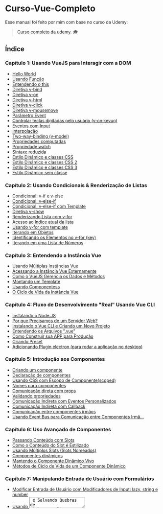# Curso-Vue-Completo
Esse manual foi feito por mim com base no curso da Udemy:
> [Curso completo da udemy](https://www.udemy.com/course/vue-js-completo/). :mortar_board:

## Índice

### Capítulo 1: Usando VueJS para Interagir com a DOM 
* [Hello World](#hello)
* [Usando Função](#funcao)
* [Entendendo o this](#this)
* [Diretiva v-bind](#bind)
* [Diretiva v-on](#on)
* [Diretiva v-html](#html)
* [Diretiva v-click](#click)
* [Diretiva v-mousemove](#mousemove)
* [Parâmetro Event](#event)
* [Controlar teclas digitadas pelo usuário (v-on:keyup)](#teclas)
* [Eventos com Input](#input)
* [Interpolação](#interpolacao)
* [Two-way-binding (v-model)](#model)
* [Propriedades computadas](#computed)
* [Propriedade watch](#watch)
* [Sintaxe reduzida](#reduzida)
* [Estilo Dinâmico e classes CSS](#estilo)
* [Estilo Dinâmico e classes CSS 2](#estilo2)
* [Estilo Dinâmico e classes CSS 3](#estilo3)
* [Estilo Dinâmico sem classe](#semclasse)

<a id="capitulo2"></a>
### Capítulo 2: Usando Condicionais & Renderização de Listas

* [Condicional: v-if e v-else](#vif)
* [Condicional: v-else-if](#velse)
* [Condicional: v-else-if com Template](#template)
* [Diretiva v-show](#vshow)
* [Renderizando Lista com v-for](#vfor)
* [Acesso ao índice atual da lista](#listai)
* [Usando v-for com template](#vfortemplate)
* [Iterando em Objetos](#interandoobjetos)
* [Identificando os Elementos no v-for (key)](#key)
* [ Iterando em uma Lista de Números](#listanumero)

<a id="capitulo3"></a>
### Capítulo 3: Entendendo a Instância Vue
* [Usando Múltiplas Instâncias Vue](#multvue)
* [Acessando a Instância Vue Externamente](#exvue)
* [Como o VueJS Gerencia os Dados e Métodos](#gerencia)
* [Montando um Template](#mount)
* [Usando Componentess](#usandocomponentes)
* [O Ciclo de Vida da Instância Vue](#ciclodevida)


<a id="capitulo4"></a>
### Capítulo 4: Fluxo de Desenvolvimento "Real" Usando Vue CLI
* [Instalando o Node.JS](#node)
* [Por que Precisamos de um Servidor Web?](#servidorNode)
* [Instalando o Vue CLI e Criando um Novo Projeto](#instalandovuecli)
* [Entendendo os Arquivos ".vue"](#entendendoarquivovue)
* [Como Construir sua APP para Produção](#appproducao)
* [Criando Preset](#preset)
* [Adicionando Plugin electron (para rodar a aplicação no desktop)](#adicionandopluginselectron)

<a id="capitulo5"></a>
### Capítulo 5: Introdução aos Componentes
* [Criando um componente](#criandocomponente)
* [Declaração de componentes](#declaracaocomponentes)
* [Usando CSS com Escopo de Componente(scoped)](#scoped)
* [Nomes para componentes](#nomescomponentes)
* [Comunicação direta com props](#props)
* [Validando propriedades](#validandopropriedades)
* [Comunicação Indireta com Eventos Personalizados](#eventospersonalizados)
* [Comunicação Indireta com Callback](#callbacks)
* [Comunicação entre componentes irmãos](#irmaos)
* [Usando Event Bus para Comunicação entre Componentes Irmã…](#barramento)

<a id="capitulo6"></a>
### Capítulo 6: Uso Avançado de Componentes
* [Passando Conteúdo com Slots](#slots)
* [Como o Conteúdo do Slot é Estilizado](#slotestilo)
* [Usando Múltiplos Slots (Slots Nomeados)](#multiplosslots)
* [Componentes dinâmicos](#componentesdinamicos)
* [ Mantendo o Componente Dinâmico Vivo](#keepalive)
* [Métodos de Ciclo de Vida de um Componente Dinâmico](#ciclodevidacomponente)

<a id="capitulo7"></a>
### Capítulo 7: Manipulando Entrada de Usuário com Formulários
* [Modificar Entrada de Usuário com Modificadores de Input: lazy, string e number](#modificadorinput)
* [Usando <textarea> e Salvando Quebras de Linha](#textareamodel)
* [Usando Checkboxes e Salvando os Dados em um Array](#checkboxmodel)
* [Usando radio](#radiomodel)
* [Manipulando Combobox com select e option](#selectmodel)
* [Previnindo comportamento padrão do botão (prevent)](#prevent)

<a id="capitulo8"></a>
### Capítulo 8: Usando e criando diretivas Personalizadas
* [Algumas diretivas](#diretivas)
* [Criando diretiva simples](#diretivasimples)
* [Passando valor para a diretiva personalizada](#diretivavalor)
* [Passando Argumento para diretiva personalizada](#diretivaargumento)
* [Diretivas personalizadas com modificadores](#diretivamodificador)
* [Anotomia de uma diretiva](#diretivaanatomia)
* [Registrar diretivas localmente](#diretivalocal)
* [Usando Múltiplos Modificadores](#variosmodificadores)
* [Passando Valores mais Complexos para as Diretivas](#diretivascomplexo)

<a id="capitulo9"></a>
### Capítulo 9: Melhorando sua App com Filtros e Mixins
* [Criando um filtro local](#filtrolocal)
* [Filtro Global e Como Encadear Múltiplos Filtros](#filtroglobal)
* [Filtro com v-bind](#filtrobind)
* [Usando mixins](#mixins)

<a id="capitulo10"></a>
### Capítulo 10: Adicionando Animações e Transições
* [Bootstrap com Vue](#bootstrapvue)
* [Dist Bootstrap](#distbootstrap)
* [Criando Transição "Fade" com Propriedade CSS transition](#transicaovue)
* [Criando Transição "Slide" com Propriedade CSS animation](#animacao)
* [Misturando as Propriedades transition e animation](#animacaoetransicao)
* [Tempo de animação diferente de tempo de transição](#tempoanimacao)
* [Configurando Animação no Carregamento do Componente](#carregamentopage)
* [Animações com Animate.css](#animatecss)
* [Usando Nomes e Atributos Dinâmicos](#nomesdinamicosatributos)
* [Transicionar entre Múltiplos Elementos](#transicionar)
* [Usando transition-group (Para animar vários elementos)](#transitiongroup)
* [Usando transition-group (Para animar vários elementos)](#transitiongroup)

# Capítulo 1: Usando VueJS para Interagir com a DOM 
<a id="hello"></a>
## Hello World :raised_hand:

> Uma forma de usar o Vue, é copiando a tag script da [documentação](https://vuejs.org/v2/guide/) e colando no seu documento.

> Dentro das tags HTML existe um conteúdo de texto, as chaves duplas **{{ }}** funcionam como interpolação do texto com o atributo do Vue.

> Instanciando uma nova Vue **new Vue()** com o construtor.
 
> O atributo **el** do Vue, representa qual trecho do HTML vou manipular passando o **ID**.

``` html
<script src="https://cdn.jsdelivr.net/npm/vue/dist/vue.js"></script>

<div id="app">
    <p>{{ titulo }}</p>
</div>

<script>
    new Vue({
        el: '#app',
        data: {
            titulo: 'Hello World!'
        }
    })
</script>
```
**[⬆ Voltar para o índice](#índice)**


<a id="funcao"></a>
## Usando Função :wrench:

> Uma propriedade **methods** na instância do Vue serve para adicionar minhas funções (ou métodos), repare que em **data** eu abro um objeto, a mesma coisa em **methods**

```html
<script src="https://cdn.jsdelivr.net/npm/vue/dist/vue.js"></script>

<div id="app">
    <p>{{ titulo }}</p>
    <p>{{ saudacao() }}</p>
</div>

<script>
    new Vue({
        el: '#app',
        data: {
            titulo: 'Usando VueJs!'
        },
        methods: {
            saudacao: function(){
                return 'Boa semana'
            }
        }
    })
</script> 
```
**[⬆ Voltar para o índice](#índice)**


<a id="this"></a>
## Entendendo o this :point_right:

> Repare que não preciso usar **{{ Vue.methods.saudacao }}** e também **{{ Vue.data.titulo }}** , o Vue joga todas as propriedades para a raiz dele, e o **this** referencia o Vue, ou seja, pelo **this** consigo acesso direto as propriedades

```html
<script src="https://cdn.jsdelivr.net/npm/vue/dist/vue.js"></script>

<div id="app">
    <p>{{ titulo }}</p>
    <p>{{ saudacao() }}</p>
</div>

<script>
    new Vue({
        el: '#app',
        data: {
            titulo: 'Usando VueJs!'
        },
        methods: {
            saudacao: function(){
                console.log(this)
                return this.titulo
            }
        }
    })
</script>
```
**[⬆ Voltar para o índice](#índice)**


<a id="bind"></a>
## Diretiva v-bind  :telephone_receiver:

> O HTML permite que eu crie propriedades personalizadas, o Vue usou isso para criar as suas próprias e chamou isso de **diretivas**, ex: **v-bind**, **v-model**, etc.

> Para usar os atributos do Vue nas propriedades, não posso fazer assim `<a v-href="{{link}}">Google</a> `, as chaves só funcionam pois dentro das tags do HTML eu tenho conteúdo de texto e elas fazem então a interpolação, agora para as propriedades, tem que utilizar as **diretivas** do Vue, ex: `<a v-bind:href="link">Google</a>`

> O **v-bind** faz uma ligação do atributo link do Vue para o HTML.

```html
<script src="https://cdn.jsdelivr.net/npm/vue/dist/vue.js"></script>

<div id="app">
    <a v-bind:href="link">Google</a>
</div>

<script>
    new Vue({
        el: '#app',
        data: {
            link: 'http://google.com.br'
        },
    })
</script>
```
**[⬆ Voltar para o índice](#índice)**


<a id="on"></a>
## Diretiva v-on  :on:

> **v-on** esperando um evento acontecer para chamar uma função.

```html
<script src="https://cdn.jsdelivr.net/npm/vue/dist/vue.js"></script>

<div id="app">
    <input v-on:input="saudacao">{{ titulo }}</input>
</div>

<script>
    new Vue({
        el: '#app',
        data: {
            titulo: 'Usando VueJs!',
        },
        methods: {
            saudacao: function(){
                this.titulo = "Mudei o texto"
                return this.titulo
            }
        }
    })
</script>
```
**[⬆ Voltar para o índice](#índice)**


<a id="html"></a>
## Diretiva v-html  :hammer:

> **v-html** Posso passar código HTML através de um atributo no Vue.

```html
<script src="https://cdn.jsdelivr.net/npm/vue/dist/vue.js"></script>

<div id="app">
    <p v-html="linkHtml"></p>
</div>

<script>
    new Vue({
        el: '#app',
        data: {
            linkHtml: '<a href="http://google.com.br">Google</a>'
        }
    })
</script>
```
**[⬆ Voltar para o índice](#índice)**


<a id="click"></a>
## Evento v-on:click  :mouse:

> **v-on:click** Ao ser clicado o elemento dispara uma função.

```html
<script src="https://cdn.jsdelivr.net/npm/vue/dist/vue.js"></script>

<div id="app">
    <p>{{ contador }}</p>
    <button v-on:click="somar">Somar 1</button>
</div>

<script>
    new Vue({
        el: '#app',
        data: {
            contador: 0
        },
        methods: {
            somar(){
                this.contador++
            }
        }
    })
</script>
```
**[⬆ Voltar para o índice](#índice)**


<a id="mousemove"></a>
## Evento v-on:mousemove  :mouse2:

> **v-on:mousemove** Ao passar o mouse em cima da tag `<p>`, é mostrado a posição do mouse.

```html
<script src="https://cdn.jsdelivr.net/npm/vue/dist/vue.js"></script>

<div id="app">
    <p>{{ contador }}</p>
    <button v-on:click="somar">Somar 1</button>
    <p v-on:mousemove="atualizarXY"> Mouse: {{x}} e {{y}}</p>
</div>

<script>
    new Vue({
        el: '#app',
        data: {
            contador: 0,
            x: 0,
            y: 0
        },
        methods: {
            somar(){
                this.contador++
            },

            atualizarXY(event){
                console.log(event)
                this.x = event.clientX
                this.y = event.clientY
            }
        }
    })
</script>
```
**[⬆ Voltar para o índice](#índice)**


<a id="event"></a>
## Parâmetro event  :clock130:

> Por padrão o Vue já reconhece o parâmetro event, posso usar sem passar nada na função `<button v-on:click="somar"` mas se eu passar outro parâmetro para a função e ainda sim quiser usar o evento, eu preciso usar o event assim `$event` com dólar na frente e o nome obrigatoriamente precisa ser **event**.

```html
<script src="https://cdn.jsdelivr.net/npm/vue/dist/vue.js"></script>

<div id="app">
    <p>{{ contador }}</p>
    <button v-on:click="somar(5, $event)">Somar 1</button>
</div>

<script>
    new Vue({
        el: '#app',
        data: {
            contador: 0,
        },
        methods: {
            somar(passo, ev){
                console.log(passo, ev)
                this.contador += passo
            },
        }
    })
</script>
```
**[⬆ Voltar para o índice](#índice)**

<a id="teclas"></a>
## Controlar teclas digitadas pelo usuário (v-on:keyup) :computer:

> Fica muito mais fácil controlar quais teclas o usuário digitou, basta passar o nome da tecla **v-on:keyup.(nome da tecla)**. Para controlar duas teclas pressionadas juntas **v-on:keyp.(nomedatecla).(nomedatecla)**

```html
<script src="https://cdn.jsdelivr.net/npm/vue/dist/vue.js"></script>

<div id="app">
    <div>
        <label>Ativa após qualquer tecla:</label>
        <input type="text" v-on:keyup="solteiTecla">
    </div>

    <div>
        <label>Ativa após o enter:</label>
        <input type="text" v-on:keyup.enter="solteiEnter">
    </div>

    <div>
        <label>Ativa após o enter + alt:</label>
        <input type="text"  v-on:keyup.enter.alt="solteiEnter_Alt">
    </div>
    
</div>

<script>
    new Vue({
        el: '#app',
        methods: {  
            solteiTecla(){
                alert('apertei qualquer tecla')
            },

            solteiEnter(){
                alert('Apertei Enter')
            },

            solteiEnter_Alt(){
                alert('Apertei enter+alt')
            }
        }
    })
</script>
```
**[⬆ Voltar para o índice](#índice)**


<a id="input"></a>
## Eventos com input 
### Utilizando Javascript Puro:

```html
<input type="text" onkeypress="alteraTitulo(event)">
<p id="title">Curso Vue</p>

<script>
    let p = document.querySelector("#title");

    function alteraTitulo(event){
        p.innerText = event.target.value;
    }
</script>
```

### Agora utilizando Vue:

```html
<script src="https://cdn.jsdelivr.net/npm/vue/dist/vue.js"></script>

<div id="app">
    <input type="text" v-on:input="alteraTitulo">
    <p>{{ title }}</p>
</div>

<script>
    new Vue({
        el: "#app",
        data: {
            title: "Curso Vue"
        },

        methods: {
            alteraTitulo(event){
                this.title = event.target.value;
            }
        }
    })
</script> 
```
**[⬆ Voltar para o índice](#índice)**

<a id="interpolacao"></a>
## Interpolação 

> Consigo escrever instruções simples de uma linha dentro das chaves duplas **{{}}**

```html
<script src="https://cdn.jsdelivr.net/npm/vue/dist/vue.js"></script>

<div id="app">
    <p>{{ c }}</p>
    <p>{{ c >= 10 ? "É maior ou igual a 10" : "É menor e diferente de 10"}}</p>
    <p>Dobro do contador: {{ c * 2}}</p>
    <button v-on:click="contador">Aumenta 1</button> 
</div>

<script>
    new Vue({
        el: '#app',
        data: {
            c: 0
        },

        methods: {
            contador(){
                this.c++
            }
        }
    })
</script>
```
**[⬆ Voltar para o índice](#índice)**

<a id="model"></a>
## Two-Way-Binding (v-model) :arrows_clockwise:

> Por enquanto com **v-bind** os dados da minha instância Vue modificam apenas o template.

> Já os eventos ouvem no template e modificam apenas os dados da instância Vue que por sua vez modificam o template.

> Agora o **v-model** vai modificar ao mesmo tempo o template e os dados da minha instância Vue, funcionando como um espelho ou uma via de mão dupla.

```html
<script src="https://cdn.jsdelivr.net/npm/vue/dist/vue.js"></script>

<script src="https://cdn.jsdelivr.net/npm/vue/dist/vue.js"></script>

<div id="app">
   <input type="text" v-model="titulo">
   <p>{{ titulo }}</p>
</div>

<script>
    new Vue({
        el: '#app',
        data: {
            titulo: 'Vue Js'
        }
    })
</script>
```
**[⬆ Voltar para o índice](#índice)**

<a id="computed"></a>
## Propriedades computadas :computer:

> Quando existe alguma alteração na irteface os componentes são rendererizados novamente, então os métodos são invocados mesmo sem ter ligação com as propriedades alteradas. Existe uma propriedade no vue chamada **computed** que o método só vai ser invocado quando a propriedade que tem relação com ele é alterada.

> Propriedades computed são chamadas sem os pareteses **()**

> Repare que sem o **computed**, o método resultado() era chamado quando clicado em aumentar2, mesmo sem aumentar2 ter relação nenhuma com o método resultado, com o **computed** uma propriedade computada será apenas invocada quando uma propriedade que está relacionada a ela é atualizada!

> O computed é usado quando quero juntar dos dados em um só.

```html
<script src="https://cdn.jsdelivr.net/npm/vue/dist/vue.js"></script>

<div id="app">
    <button v-on:click="aumentar">Aumentar</button>
    <button v-on:click="contador2++">Aumentar2</button>
    <button v-on:click="diminuir">Diminuir</button>
    <p>Contador: {{ contador1 }} | {{ contador2 }}</p>
    <p>Resultado: {{ resultado }}</p>
</div>

<script>
    new Vue({
        el: '#app',
        data: {
            contador1: 0,
            contador2: 0
        },

        computed: {
            resultado(){
                console.log("É chamado apenas quando modifico contador1")
                return this.contador1 >= 5 ? 
                       "maior ou igual a 5" : "menor que 5"         
            }
        },

        methods: {
             aumentar(){
                this.contador1++        
            },
             diminuir(){
                this.contador1--           
            },
            /* 
            resultado(){
                console.log(É chamado quando modifico contador 2, mesmo sem ter relação)
                return this.contador >= 5 ? 
                       "maior ou igual a 5" : "menor que 5"         
            } */
        }
    })
</script>
```
**[⬆ Voltar para o índice](#índice)**

<a id="watch"></a>
## Propriedade watch :tv:

> Monitora a mudança da propriedade. 

>Precisa ter o mesmo nome das propriedades dos dados.

```html
<script src="https://cdn.jsdelivr.net/npm/vue/dist/vue.js"></script>

<div id="app">
    <button v-on:click="aumentar">Aumentar</button>
    <p>{{ contador }}</p>
</div>

<script>
    new Vue({
        el: '#app',
        data: {
            contador: 0,
        },

        watch: {
            contador(novo, antigo){
               console.log(novo, antigo)
            }
        },

        methods: {
             aumentar(){
                this.contador++ 
            }   
        }     
    })
</script>
```
**[⬆ Voltar para o índice](#índice)**


<a id="reduzida"></a>
## Sintaxe reduzida 

> eventos **v-on** podem ser substituídos por **@** e o **v-bind** por **:**(dois pontos)

```html
<script src="https://cdn.jsdelivr.net/npm/vue/dist/vue.js"></script>

<div id="app">
    <p>{{ contador }}</p>
    <button @click="somar">Somar 1</button>
    <hr>
    <input type="text" :value="contador">
</div>

<script>
    new Vue({
        el: '#app',
        data: {
            contador: 0
        },
        methods: {
            somar(){
                this.contador++
            }
        }
    })
</script>
```
**[⬆ Voltar para o índice](#índice)**


<a id="estilo"></a>
## Estilo dinâmico e classes CSS :tshirt:

>Consigo Aplicar estilo CSS diretamente no template usando **:class="{ (nome da classe): (valor booleano)}"** ex: **:class="{c1: true}**

```html
<script src="https://cdn.jsdelivr.net/npm/vue/dist/vue.js"></script>

<style>
    #app{
        display: flex;
        justify-content: space-around;
    }

    .demo{
        width: 100px;
        height: 100px;
        background-color: gray;
    }

    .c1 {
        background-color: red;
    }

    .c2 {
        background-color: green;
    }

    .c3 {
        background-color: blue;
    }
</style>

<div id="app">
    <div class="demo" :class="{c1: aplicarC1}"
         @click="aplicarC1 = !aplicarC1"></div>
    <div class="demo"></div>
    <div class="demo"></div>
</div>

<script>
    new Vue({
        el: '#app',
        data: {
            aplicarC1: false
        }
    })
</script>
```
**[⬆ Voltar para o índice](#índice)**

<a id="estilo2"></a>
## Estilo dinâmico e classes CSS 2 :art:

> Uma outra forma de aplicar as classes css é usando a propriedade computed, consigo assim aplicar várias classes de uma forma mais enxuta.

```html
<script src="https://cdn.jsdelivr.net/npm/vue/dist/vue.js"></script>

<style>
    #app{
        display: flex;
        justify-content: space-around;
    }

    .demo{
        width: 100px;
        height: 100px;
        background-color: gray;
    }

    .c1 {
        background-color: red;
    }

    .c2 {
        background-color: green;
    }

    .c3 {
        background-color: blue;
    }
</style>

<div id="app">
    <div class="demo" :class="estilo" @click="aplicarC1 = !aplicarC1"></div>
    <div class="demo"></div>
    <div class="demo"></div>
</div>

<script>
    new Vue({
        el: '#app',
        data: {
            aplicarC1: false
        },

        computed: {
            estilo(){
                return {
                    c1: this.aplicarC1,
                    c2: !this.aplicarC1
                }
            }
        }
    })
</script>
```
**[⬆ Voltar para o índice](#índice)**


<a id="estilo3"></a>
## Estilo dinâmico e classes CSS 3 :eyeglasses:

> Mudar o nome da classe CSS através de propriedades do VUE

```html
<script src="https://cdn.jsdelivr.net/npm/vue/dist/vue.js"></script>

<style>
    .caixas{
        display: flex;
        justify-content: space-around;
    }

    .demo{
        width: 100px;
        height: 100px;
        background-color: gray;
    }

    .c1 {
        background-color: red;
    }

    .c2 {
        background-color: green;
    }

    .c3 {
        background-color: blue;
    }

    .girar {
        transform: rotate(45deg);
    }
</style>

<div id="app">
    <div class="caixas">
        <div class="demo" :class="estilo" @click="aplicarC1 = !aplicarC1"></div>
        <div class="demo"></div>
        <div class="demo" :class="[classeCSS]"></div>
    </div>
    <hr>
    <input type="text" v-model="classeCSS">
</div>

<script>
    new Vue({
        el: '#app',
        data: {
            aplicarC1: false,
            classeCSS: "c1",
            teste: "girar"
        },

        computed: {
            estilo(){
                return {
                    c1: this.aplicarC1,
                    c2: !this.aplicarC1
                }
            }
        }
    })
</script>
```
**[⬆ Voltar para o índice](#índice)**


<a id="semclasse"></a>
## Estilo dinâmico sem classe :tophat:

> Lembrando que para aplicar o nome de uma classe no template que tenha **-** (hífe) preciso usar aspas. ex: 'background-color'


```html
<script src="https://cdn.jsdelivr.net/npm/vue/dist/vue.js"></script>

<style>
    .caixas{
        display: flex;
        justify-content: space-around;
    }

    .demo{
        width: 100px;
        height: 100px;
        background-color: gray;
    }

</style>

<div id="app">
    <div class="caixas">
        <div class="demo" :style="{'background-color' : cor}"></div>
        <div class="demo" :style="[meuEstilo, {height: altura} ]"></div>
        <div class="demo"></div>
    </div>
    <hr>
    <input type="text" v-model="cor">
    <input type="text" v-model="largura">
</div>

<script>
    new Vue({
        el: '#app',
        data: {
           cor: 'red',
           largura : '300',
           altura : 20
        },

        computed: {
            meuEstilo(){
                return{
                    backGroundColor: this.cor,
                    width : this.largura + 'px'
                }
            }  
        }
    })
</script>
```
**[⬆ Voltar para o índice](#índice)**


# Capítulo 2: Usando Condicionais & Renderização de Listas
<a id="vif"></a>
## Condicional v-if e v-else :performing_arts:

> **v-if** se a condição for true aparece o elemento, **se não** (v-else) aparece o outro elemento.

> Veja nos elementos, eles desaparecem na DOM conforme a condição.

```html
<meta charset="UTF-8">
<script src="https://cdn.jsdelivr.net/npm/vue/dist/vue.js"></script>

<div id="app">
    <p v-if="logado">Usuário Logado: {{ nome }}</p>
    <p v-else>Nenhum usuário logado</p>
    <button @click="logado = !logado">{{ logado ? 'Sair' : 'Entrar' }}</button>
</div>

<script>
    new Vue({
        el: '#app',
        data: {
            nome: 'Maria',
            logado: false
        }
    })
</script>
```
**[⬆ Voltar para o índice](#capitulo2)**


<a id="velse"></a>
## Condicional v-else-if :performing_arts:

> Construir vários if aninhados.

```html
<meta charset="UTF-8">
<script src="https://cdn.jsdelivr.net/npm/vue/dist/vue.js"></script>

<div id="app">
    <p v-if="logado">Usuário Logado: {{ nome }}</p>
    <p v-else-if="anonimo">Navegando como anônimo</p>
    <p v-else>Nenhum usuário logado</p>
    <button @click="logado = !logado">{{ logado ? 'Sair' : 'Entrar' }}</button>
    <input type="checkbox" v-model="anonimo">
</div>

<script>
    new Vue({
        el: '#app',
        data: {
            nome: 'Maria',
            logado: false,
            anonimo: false
        }
    })
</script>
```
**[⬆ Voltar para o índice](#capitulo2)**


<a id="template"></a>
## Condicional v-else-if com template

> Com a tag **template** do html 5, conseguimos envolver nossas tags sem o template aparecer na DOM.

```html
<meta charset="UTF-8">
<script src="https://cdn.jsdelivr.net/npm/vue/dist/vue.js"></script>

<div id="app">
    <template v-if="logado">
        <p>Usuário Logado: {{ nome }}</p>
        <p>Perfil: admin</p>
    </template>
   
    <p v-else-if="anonimo">Navegando como anônimo</p>
    <p v-else>Nenhum usuário logado</p>
    <button @click="logado = !logado">{{ logado ? 'Sair' : 'Entrar' }}</button>
    <input type="checkbox" v-model="anonimo">
</div>

<script>
    new Vue({
        el: '#app',
        data: {
            nome: 'Maria',
            logado: false,
            anonimo: false
        }
    })
</script>
```
**[⬆ Voltar para o índice](#capitulo2)**


<a id="vshow"></a>
## Diretiva v-show 

> Com a diretiva **v-show**, o elemento não desaparece da DOM, apenas é usado um estilo para ele ficar display:none.
> **v-show** não tem "else", basta aplicar uma negação a ele.
> Como é aplicado apenas um estilo, o v-show é mais performático do que o v-if, pois o v-if altera a DOM.

```html
<meta charset="UTF-8">
<script src="https://cdn.jsdelivr.net/npm/vue/dist/vue.js"></script>

<div id="app">
    <template v-if="logado">
        <p>Usuário Logado: {{ nome }}</p>
        <p>Perfil: admin</p>
    </template>
   
    <p v-else-if="anonimo">Navegando como anônimo</p>
    <p v-else>Nenhum usuário logado</p>
    <button @click="logado = !logado">{{ logado ? 'Sair' : 'Entrar' }}</button>
    <input type="checkbox" v-model="anonimo">
    <hr>
    <footer v-show="logado">
        Feito para você! {{ nome }}
    </footer>
    <footer v-show="!logado">
        Feito para você desconhecido
    </footer>
</div>

<script>
    new Vue({
        el: '#app',
        data: {
            nome: 'Maria',
            logado: false,
            anonimo: false
        }
    })
</script>
```
**[⬆ Voltar para o índice](#capitulo2)**



<a id="vfor"></a>
## Renderizando Lista com v-for 

> Com **v-for** eu consigo fazer algo semelhante ao **for each**

```html
<meta charset="UTF-8">
<script src="https://cdn.jsdelivr.net/npm/vue/dist/vue.js"></script>

<div id="app">
    <ul>
        <li v-for="cor in cores">{{ cor }}</li>
    </ul>
</div>

<script>
    new Vue({
        el: '#app',
        data: {
            cores: ['azul', 'verde', 'amarelo', 'rosa']
        }
    })
</script>
```
**[⬆ Voltar para o índice](#capitulo2)**


<a id="listai"></a>
## Acesso ao índice atual da lista 

> O segundo parâmetro sempre será o segundo valor mais importante, nesse caso o índice. **v-for="(cor, indice) in cores" **

```html
<meta charset="UTF-8">
<script src="https://cdn.jsdelivr.net/npm/vue/dist/vue.js"></script>

<div id="app">
    <ul>
        <li v-for="(cor, indice) in cores">{{ indice }} - {{ cor }}</li>
    </ul>
</div>

<script>
    new Vue({
        el: '#app',
        data: {
            cores: ['azul', 'verde', 'amarelo', 'rosa']
        }
    })
</script>

<style>
    ul{
        list-style-type: none;
    }
</style>
```
**[⬆ Voltar para o índice](#capitulo2)**


<a id="vfortemplate"></a>
## Usando v-for com template

> tag **template** sempre ficará oculta na DOM.

```html
<meta charset="UTF-8">
<script src="https://cdn.jsdelivr.net/npm/vue/dist/vue.js"></script>

<div id="app">
    <ul>
        <li v-for="(cor, indice) in cores">{{ indice }} - {{ cor }}</li>
    </ul>

    <hr>
    <template v-for="(cor, indice) in cores">
        <h1>{{ cor }}</h1>
        <p>{{ indice }}</p>
    </template>
</div>

<script>
    new Vue({
        el: '#app',
        data: {
            cores: ['azul', 'verde', 'amarelo', 'rosa']
        }
    })
</script>

<style>
    ul{
        list-style-type: none;
    }
</style>
```
**[⬆ Voltar para o índice](#capitulo2)**


<a id="interandoobjetos"></a>
## Interando em objetos

> Nesse caso, o segundo parâmetro de maior importante será a chave, e o terceiro o índice.

```html
<meta charset="UTF-8">
<script src="https://cdn.jsdelivr.net/npm/vue/dist/vue.js"></script>

<div id="app">
    <ul>
        <li v-for="pessoa in pessoas">
            <span v-for="(valor, chave, index) in pessoa">
               {{ chave }} = {{ valor }} ({{index}})
            </span>
        </li>
    </ul>
</div>

<script>
    new Vue({
        el: '#app',
        data: {
            cores: ['azul', 'verde', 'amarelo', 'rosa'],
            pessoas: [
                {nome: 'Ana', idade: 26, peso: 59},
                {nome: 'Guilherme', idade: 22, peso: 89}
            ]
        }
    })
</script>

<style>
    ul{
        list-style-type: none;
    }
</style>
```
**[⬆ Voltar para o índice](#capitulo2)**


<a id="key"></a>
## Identificando os Elementos no v-for (key)

> o atributo key é apenas um atributo que visa auxiliar o Vue no controle de alterações em listas. Para que o que está sendo apresentado na tela, reflita exatamente o que está no array.

```html
<meta charset="UTF-8">
<script src="https://cdn.jsdelivr.net/npm/vue/dist/vue.js"></script>

<div id="app">
    <ul>
        <li v-for="cor in cores" :key="cor">{{ cor }}</li>
    </ul>

    <input type="text" v-model="cor">
    <button @click="cores.push(cor)">Adicionar</button>
    
</div>

<script>
    new Vue({
        el: '#app',
        data: {
           cor: '',
           cores: ['amarelo', 'verde', 'azul', 'roxo', 'vermelho']
        }
    })
</script>

```
**[⬆ Voltar para o índice](#capitulo2)**


<a id="listanumero"></a>
##  Iterando em uma Lista de Números

```html
<meta charset="UTF-8">
<script src="https://cdn.jsdelivr.net/npm/vue/dist/vue.js"></script>

<div id="app">
    <ul>
        <li v-for="numero in 20">{{numero}}</li>
    </ul> 
</div>

<script>
    new Vue({
        el: '#app',
    })
</script>

```
**[⬆ Voltar para o índice](#capitulo2)**



# Capítulo 3: Entendendo a Instância Vue

<a id="multvue"></a>
##  Usando Múltiplas Instâncias Vue

> Não é usual usar múltiplas instâncias vue, mas esse capítulo é para mostrar que isso é possível

```html
<meta charset="UTF-8">
<script src="https://cdn.jsdelivr.net/npm/vue/dist/vue.js"></script>

<div id="app1">
    {{titulo1}}
    <button @click="alterar">Alterar</button>
</div>

<div id="app2">
    {{titulo2}}
    <button @click="alterar">Alterar</button>
</div>

<script>
    new Vue({
        el: '#app1',
        data: {
            titulo1: 'teste1'
        },
        methods: {
            alterar(){
                this.titulo1 += '!!!'
            }
        }
    })

    new Vue({
        el: '#app2',
        data: {
            titulo2: 'teste2'
        },
        methods: {
            alterar(){
                this.titulo2 += '!!!'
            }
        }
    })
</script>

```
**[⬆ Voltar para o índice](#capitulo3)**


<a id="exvue"></a>
##  Acessando a Instância Vue Externamente

> Consigo acessar dados de uma instância Vue dentro de outra e acessar dados da Vue através de javascript puro.

```html
<meta charset="UTF-8">
<script src="https://cdn.jsdelivr.net/npm/vue/dist/vue.js"></script>

<div id="app1">
    {{titulo1}}
    <button @click="alterar">Alterar</button>
</div>

<div id="app2">
    {{titulo2}}
    <button @click="alterar">Alterar</button>
</div>

<script>
    const vm1 = new Vue({
        el: '#app1',
        data: {
            titulo1: 'teste1'
        },
        methods: {
            alterar(){
                vm2.titulo2 += '???'
            }
        }
    })

   const vm2 = new Vue({
        el: '#app2',
        data: {
            titulo2: 'teste2'
        },
        methods: {
            alterar(){
                vm1.titulo1 += '!!!'
            }
        }
    })

    setTimeout(() => {
        vm1.titulo1 = 'Alterado pelo timer'
    }, 2000)
</script>
```
**[⬆ Voltar para o índice](#capitulo3)**


<a id="exvue"></a>
##  Acessando a Instância Vue Externamente

> Consigo acessar dados de uma instância Vue dentro de outra e acessar dados da Vue através de javascript puro.

```html
<meta charset="UTF-8">
<script src="https://cdn.jsdelivr.net/npm/vue/dist/vue.js"></script>

<div id="app1">
    {{titulo1}}
    <button @click="alterar">Alterar</button>
</div>

<div id="app2">
    {{titulo2}}
    <button @click="alterar">Alterar</button>
</div>

<script>
    const vm1 = new Vue({
        el: '#app1',
        data: {
            titulo1: 'teste1'
        },
        methods: {
            alterar(){
                vm2.titulo2 += '???'
            }
        }
    })

   const vm2 = new Vue({
        el: '#app2',
        data: {
            titulo2: 'teste2'
        },
        methods: {
            alterar(){
                vm1.titulo1 += '!!!'
            }
        }
    })

    setTimeout(() => {
        vm1.titulo1 = 'Alterado pelo timer'
    }, 2000)
</script>
```
**[⬆ Voltar para o índice](#capitulo3)**



<a id="gerencia"></a>
##  Como o VueJS Gerencia os Dados e Métodos

> Aqui, estou adicionando uma nova propriedade para minha instância  **vm.novainfo** porém quando vou renderizar na tela, acontece o erro,
esse dado não é reativo, pois não declarei ele dentro da minha instância Vue.

```html
<meta charset="UTF-8">
<script src="https://cdn.jsdelivr.net/npm/vue/dist/vue.js"></script>

<div id="app">
    {{titulo}} {{ novaInfo}}
    <button @click="alterar">Alterar</button>
</div>

<script>
    const vm = new Vue({
        el: '#app',
        data: {
            titulo: 'teste'
        },
        methods: {
            alterar(){
                this.titulo += '???'
            }
        }
    })

    vm.novaInfo = 'Teste'
    console.log(vm.novaInfo)

</script>
```
**[⬆ Voltar para o índice](#capitulo3)**


<a id="mount"></a>
##  Montando um Template

> Template aqui é uma propriedade da instância Vue, uso crases ` ` para conseguir escrever em mais de uma linha. O template pode ser montado
com o método **$mount(#app)** passando o #app ou com javascript puro como mostrando na última linha

```html
<meta charset="UTF-8">
<script src="https://cdn.jsdelivr.net/npm/vue/dist/vue.js"></script>

<div id="app">

</div>

<script>
    const vm = new Vue({
        template: `
            <div>
                <h1>{{ aula }}</h1>
                <h2>{{ modulo }}</h2>
                <button @click="alterarAula">Alterar Aula</button>
                <button @click="alterarModulo">Alterar Módulo</button>
            </div>
        `
        ,
        data:{
            aula: 'Aula: montando instância vue',
            modulo: 'Modulo: Instância Vue'
        },
        methods: {
            alterarAula(){
                this.aula += '#'
            },
            alterarModulo(){
                this.modulo += '#'
            }
        }
    })

    //vm.$mount('#app')
    vm.$mount()
    document.querySelector('#app').appendChild(vm.$el)
</script>
```
**[⬆ Voltar para o índice](#capitulo3)**


<a id="usandocomponentes"></a>
##  Usando componentes

> Essa não é a melhor forma de usar componentes.

> Repare que o **data** é usado como função, para que cada componentes tenha suas próprias propriedades, 
se fosse passado como na instância, todo componentes teriam os mesmo dados alterados. Com a função ele sempre retorna um diferente.

> Componentes são usados como tags HTML.
 
```html
<meta charset="UTF-8">
<script src="https://cdn.jsdelivr.net/npm/vue/dist/vue.js"></script>

<div id="app">
    <comp></comp>
    <comp></comp>
    <comp></comp>
</div>

<script>
    Vue.component('comp', {
        template: `
            <div>
                <h1>{{ aula }}</h1>
                <h2>{{ modulo }}</h2>
                <button @click="alterarAula">Alterar Aula</button>
                <button @click="alterarModulo">Alterar Módulo</button>
            </div>
        `
        ,
        data: function(){
            return{
                aula: 'Aula: montando instância vue',
                modulo: 'Modulo: Instância Vue'
            }
        },
        methods: {
            alterarAula(){
                this.aula += '#'
            },
            alterarModulo(){
                this.modulo += '#'
            }
        }
    })

    const vm = new Vue({
        el: '#app', 
    })

</script>
```
**[⬆ Voltar para o índice](#capitulo3)**


<a id="ciclodevida"></a>
##  Ciclo de vida da instância Vue

> Todo o ciclo de como é feito a instância.
 
```html
<meta charset="UTF-8">
<script src="https://cdn.jsdelivr.net/npm/vue/dist/vue.js"></script>

<div id="app">
    <h1>{{ titulo }}</h1>
    <button @click="titulo += '#'">Alterar Titulo</button>
    <button @click="$destroy()">Destruir</button>
</div>

<script>
    const vm = new Vue({
        el: '#app',
        data: {
            titulo: 'Ciclo de vida'
        },
        beforeCreate() {
            console.log('Antes de criar')
        },
        created(){
            console.log('Criado')
        },
        beforeMount() {
            console.log('Antes de montar! (DOM)')
        },
        mounted() {
            console.log('DOM montada')
        },
        beforeUpdate() {
            console.log('Antes de atualizar')
        },
        update(){
            console.log('Atualizado')
        },
        beforeDestroy() {
            console.log('Antes de destruir')
        },
        destroyed() {
            console.log('Destruido')
        },
    })
</script>
```
**[⬆ Voltar para o índice](#capitulo3)**


# Capítulo 4: Fluxo de Desenvolvimento "Real" Usando Vue CLI

<a id="node"></a>
## Instalando o Node.JS

> Para esse capítulo precisamos usar o node.js.

> Vamos usar também o NPM, que é um gerenciador de pacotes para node.js.

>Instale o plugin **vetur** no vs code.
 

[Download node](https://nodejs.org/en/)

> Baixe a versão LTS do **node**, que é mais estável.

**[⬆ Voltar para o índice](#capitulo4)**


<a id="servidorNode"></a>
##  Por que Precisamos de um Servidor Web?

> Apesar de que o vue.js executa no client (se abrirmos o arquivo, estamos simulando o que o usuário vai ver), esse arquivo foi servido através de um 
protocólo HTTP (servidor).

> O protocólo HTTP não tem as mesmas funcionalidades do que um protocólo do tipo File ( que é quando abrimos o arquivo na nossa máquina).

> Logo, o servidor é importante para testarmos a aplicação em cenários mais realistas ( Requisições Ajax precisam de um servidor).

> O próprio Vue CLI internamente tem um servidor baseado em node, todo configurado, com auto reload e etc.

> Vue CLI te da toda a estrutura do projeto, configurações do projeto, build para desenvolvimento (que inicia um servidor),
build de produção, etc.

**[⬆ Voltar para o índice](#capitulo4)**


<a id="instalandovuecli"></a>
##  Instalando o Vue CLI e Criando um Novo Projeto

> Para instalar o vue CLI na sua máquina usando NPM, use o comando:
```javascript
npm i -g @vue/cli
```

> Agora o comando "vue" está disponível. Para criar um novo projeto, basta usar o comando:
```javascript
vue create (nomeprojeto)
```

> Agora use os comandos indicados para entrar na pasta (cd) e para iniciar um servidor:
```javascript
npm run serve
```

**[⬆ Voltar para o índice](#capitulo4)**


<a id="entendaarquivovue"></a>
##  Entendendo os Arquivos ".vue"

> Repare que o arquivo App.vue tem 3 secções: **template**, **script** e **style**. Faça um teste apagando tudo e escreva "olá mundo" no template,
dentro de uma div. Na parte do script, vamos ter as mesmas propriedades da instância Vue, faça um teste com **data**, mas lembre-se que por ser um
componente, data precisa ser usada como função, para que seus dados não sejam iguais para todos os componentes usados. Adicione um estilo também, pegando pelo id.

```html
<template>
  <div  id="app">
      {{ titulo }}
      <button @click="titulo += '#'">Alterar</button>
  </div>
</template>

<script>
export default {
  data: function(){
    return{
      titulo: "Teste data usando Vue.JS"
    }
  }
}
</script>

<style>
  #app{
    background-color: chocolate;
    color: #ffffff;
  }
</style>
```


**[⬆ Voltar para o índice](#capitulo4)**


<a id="appproducao"></a>
##  Como Construir sua APP para Produção

> Repare que não existe um arquivo app.js, esse arquivo javascript fica em memória. Para gerar esses arquivos e as pastar de produção,
precisamos usar o comando:

```
npm run build
```
> Repare que gerou a pasta **dist**, agora teremos nosso arquivo **html** com uma única linha, para ser o mais pequeno possível, agora sim temos os arquivos js
gerados. Com o comando **npm run build**, tiramos o arquivo js da memória e de fato colocamos no disco.

**[⬆ Voltar para o índice](#capitulo4)**

<a id="preset"></a>
## Criando Preset

> Quando executamos o comando **vue create (nome)** aparece a opção para escolher um preset (que são plugins e configurações já definidos). Escolha
a opção para definir manualmente os plugins, agora com a tecla de espaço, marque algumas opções, por exemplo: PWA, router, Vuex, Css Pre-processors, depois
tecle enter e siga esses passos: 
             2x. 
             De um sim (Y). 
             Sass/SCSS (with node-sass). P
             Primeira opção 
             Primeira novamente. 
             Package.json
             Salvar. 
             Por fim escolha o nome do preset. Pronto, está criando um preset.

> Agora, quando começar um novo projeto, irá aparecer o seu preset como opção, ele terá tudo configurado como foi feito. O seu projeto terá mais coisas
dentro dele.

**[⬆ Voltar para o índice](#capitulo4)**

<a id="adicionandopluginselectron"></a>
## Adicionando Plugin electron (para rodar a aplicação no desktop)

> Entre em package.json, e veja nas devDependencies, alguns plugins oficiais, sabemos disso pois começa com @vue/cli-plugin-babel, agora
plugins criados por terceiros usam o prefixo vue-cli-plugin. Na nossa aplicação vamos usar o plugin electron-builder, como o prefixo é padrão, 
para adicionar ao projeto basta usar o nome do plugin sem o prefixo, use o comando:
```javascript
vue add electron-builder
```
> Esse plugin é vai construir sua aplicação para desktop. Use o comando criado dentro do package.json, que é:

```javascript
npm run electron:serve
```

> Ele abrirá sua aplicação no desktop.

> Para mais opções adicione também o plugin:

```javascript
vue add vuetify
```

**[⬆ Voltar para o índice](#capitulo4)**


### Capítulo 5: Introdução aos Componentes


<a id="criandocomponente"></a>
##  Criando um componente

> Depois de criado a aplicação com **vue create**, vamos criar um componente **Contador.vue** dentro da pasta src.
 
```html
<template>
    <div class="contador">
        <span>{{ contador }}</span>
        <button @click="adicionar">+</button>
        <button @click="subtrair">-</button>
    </div>
</template>

<script>
export default {
    data(){
        return{
            contador: 0
        }
    },

    methods: {
        adicionar(){
            this.contador++
        },

        subtrair(){
            this.contador--
        }
    }
}
</script>

<style>
    .contador span{
        border-bottom: 1px solid #CCC;
        height: 30px;
        padding: 5px 25px;
    }

    .contador button{
        height: 30px;
        width: 30px;
        border-radius: 15px;
        background-color: coral;
        color: #fff;
        margin-left: 10px;
        outline: none;
    }
</style>
```

> Dentro do arquivo **main.js** vamos importar esse componente:

```javascript
 import Contador from './Contador.vue'
```

> Depois declarar esse componente como global ( global: pode ser usado em qualquer template), passando o nome que será usado:
```javascript
 Vue.component('app-contador', Contador)
```

> O arquivo main.js completo ficará assim:
```javascript
import Vue from 'vue'
import App from './App.vue'
import Contador from './Contador.vue'

Vue.config.productionTip = false

Vue.component('app-contador', Contador)

new Vue({
  render: h => h(App),
}).$mount('#app')
```

> Como o arquivo App.vue sempre começará a aplicação, podemos colocar o componente nele como se fosse um elemento <app-contador /> :

```html
<template>
<div id="app">
   <h1>Contadores</h1> 
   <app-contador />
   <app-contador />
   <app-contador />
</div>
</template>

<script>
export default {
}
</script>
```

**[⬆ Voltar para o índice](#capitulo5)**


<a id="declaracaocomponentes"></a>
## Declaração de componentes

> Declaração global, qualquer template tem acesso:

```javascript
 Vue.component('app-contadores', Contadores)
```

> Declaração local, apenas o componente que ele foi declarado tem acesso:

```javascript
 import Contador from './Contador.vue'

 export default {
    components: { 'app-contador' : Contador }    
 }
```

**[⬆ Voltar para o índice](#capitulo5)**



<a id="scoped"></a>
## Usando CSS com Escopo de Componente (scoped)

> Quando definimos um estilo para o nosso componente, esse estilo vai valer para todos os elementos, exemplo:

```html
<style>
    div {
        border: 1px solid red;
    }
</style>
```
> Esse estilo da div vai valer para todas os componentes do meu projeto. Para que o estilo fique somente para o componente específico, é
preciso escrever **scoped** no style.

```html
<style scoped>
    div {
        border: 1px solid red;
    }
</style>
```

> O estilo é transmitido para o filho direto do componente, mas não para o filho do filho, ou seja, ele não vai se propagar indefinidamente!
> Veja em inspecionar elemento, que é gerado uma propriedade no elemento, com um hash para identificar cada um deles, exemplo de como vai
aparecer : **data-v-6cbbf471** , isso é o vue aplicando o estilo nos elementos. Para procurar os que são afetados pelo estilo, basta escrever
isso no console, por exemplo: **document.querySelectorAll('div[data-v-6cbbf471]')**

**[⬆ Voltar para o índice](#capitulo5)**


<a id="nomescomponentes"></a>
## Nomes para componentes

> Lembrando que se for definr um nome com hífen, é preciso usar aspas em volta, mas se exportar o componente usando camel case ou pascal case,
posso simplesmente usar o hífen aonde a letra fica maíscula. Ex: 

```javascript
<app-usuario-info />


import AppUsuarioInfo from './UsuarioInfo'

export default {
    components: { AppUsuarioInfo }
}
```

> Usando aspas em volta ficaria assim:
```html
<app-usuario-info />


import AppUsuarioInfo from './UsuarioInfo'

export default {
    components: { 'app-usuario-info' : AppUsuarioInfo }
}
```


**[⬆ Voltar para o índice](#capitulo5)**

<a id="props"></a>
## Comunicação direta com props

> Propriedades nas tags são aceitas pelo HTML, por exemplo <div class=""teste> Olá mundo </div>, class é uma propriedade, assim como
id, charset, entre outras. Agora para passar uma propriedade de um componente para outro, posso criar propriedades personalizadas.

> No componente pai, eu tenho dados como "nome" :

```html
<template>
   <div id="pai">
       <h1>Eu sou o componente pai!</h1>
       <app-filho />
   </div>
</template>

<script>
import Filho from './Filho.vue'

export default {
    components: { 'app-filho' : Filho},
    data() {
        return {
            nome: "Joao"
        }
    }
}
</script>
```

> Agora eu quero passar esse "nome" para o componente filho, uma forma de fazer isso, é definindo no componente filho,
a propriedade "props", que vai aceitar propriedades passadas pelo componente pai.

```html
<template>
   <div class="filho">
       <h2>Eu sou o componente Filho!</h2>
       <p>{{ nome }}</p>
   </div>
   
</template>

<script>

export default {
    props: ['nome']
}
</script>

<style scoped>
 
</style>
```

> Agora, basta passar a propriedade na tag **app-filho**:

```html
<template>
   <div id="pai">
       <h1>Eu sou o componente pai!</h1>
       <app-filho :nome="nome"/>
   </div>
</template>

<script>
import Filho from './Filho.vue'

export default {
    components: { 'app-filho' : Filho},
    data() {
        return {
            nome: "Maria"
        }
    }
}
</script>

<style>
   #pai {
       color: rgb(60, 60, 170)
   }
</style>
```

**[⬆ Voltar para o índice](#capitulo5)**

<a id="validandopropriedades"></a>
## Validando propriedades

> Vamos supor que você tenha uma propriedade **nome** que será passada do componente pai para o filho, e no componente filho ela execute esse método:

```javascript
  this.nome.split('').reverse().join('')
```
> Esse método vai inverter a ordem de nome. Agora imagine que em nome você passe um número, bolean, ou qualquer tipo que não seja string, isso vai gerar um erro,
uma forma de tratar esse erro é especificar o tipo da propriedade a ser recebida:

```javascript
  props: {
        nome: String
    }
```

> Dessa forma é mais fácil encontrar o erro no console, eu especifico o tipo esperado, repare que o tipo tem letra maiúscula.
> Posso também esperar mais de um tipo, dessa forma:

```javascript
  props: {
        nome: [String, Array]
    }
```

> Também posso abrir minha propriedade nome como se fosse um objeto, dessa forma:

```javascript
  props: {
        nome: {
            type: String,
            require: true
        }
    }
```

> To dizendo que o tipo é String, é obrigatório que se passe a propriedade, usando o **require: true**
> Também posso passar a propriedade default, quando nada for passado ele usará o que estiver em default:

```javascript
  props: {
        nome: {
            type: String,
            default: 'joão'
        }
    }
```

**[⬆ Voltar para o índice](#capitulo5)**


<a id="eventospersonalizados"></a>
## Comunicação Indireta com Eventos Personalizados

> Existe uma forma de passar o evento do componente filho para o componente pai, passando dentro da função: 

```javascript
     reiniciarNome(){
            this.nome = "Pedro",
            this.$emit('nomeMudou', this.nome)
        }
```
> Estou criando um evento chamado "nomeMudou", que está associado com a propriedade "nome".
> Agora é só "ouvir" esse evento, como se fosse um evento normal (@click ou qualquer outro).

```javascript
    <app-usuario-info :nome="nome" @nomeMudou="nome = $event"/>
```

> Dentro do componente pai eu estou passando o evento. o $event, vai ter o valor do "this.nome". No caso estou alterando o valor da variável nome,
com o $event.

> Posso também, passar um objeto no **this.$emit** : 
```javascript
     reiniciarNome(){
            const antigo = this.nome
            this.nome = "Pedro",
            this.$emit('nomeMudou', {
              novo: this.nome,
              antigo
            })
        }
```
> Agora consigo acessar essas propriedades usando **$event.novo** ou **$event.antigo**
```javascript
     <div class="componentes">
            <app-usuario-info 
                :nome="nome" 
                @nomeMudou="nome = $event.antigo + $event.novo "/>
            <app-usuario-editar />
        </div>
```

<a id="callbacks"></a>
## Comunicação Indireta com Callback

> Outra forma de comunicação entre filho e pai, é ultilizar callbacks 

```javascript
     <div class="componentes">
            <app-usuario-info 
                :nome="nome" 
                :reiniciarFn="reiniciarNome"/>
            <app-usuario-editar />
        </div>
```
> No componente pai, estou passando uma função **reiniciarNome** pela propriedade **ReiniciarFn**

```javascript
      props: {
        nome: {
            type: String,
            require: true
        },

        reiniciarFn: Function
    },
```

> Agora declaro a função nas propriedades do componente filho, do tipo **Function**.

> E posso chamar essa propriedade disparando um evento como o click:
```javascript
   <button @click="reiniciarFn">Reiniciar Nome (call back)</button>
```

**[⬆ Voltar para o índice](#capitulo5)**

<a id="irmaos"></a>
## Comunicação entre componentes irmãos

> Não existe comunicação direta entre irmãos. Uma forma de fazer, seria:
o filho gera um evento para o pai, e o pai altera não só o filho que gerou o evento, mas também os outros filhos, se o pai tiver propriedades
associadas aos filhos.
 
Então: Filho1 altera o pai, e depois o pai altera o valor do filho1 e do filho2.            


**[⬆ Voltar para o índice](#capitulo5)**


<a id="barramento"></a>
## Usando Event Bus para Comunicação entre Componentes Irmãos

> Posso criar dentro da pasta **src** um barramento.js, que irá instanciar uma vue.

**barramento.js**
```javascript
   import Vue from 'vue'
   export default new Vue()
```

> No componente filho posso imitir alguma evento que causou alguma alteração, usando o barramento:

```javascript
import barramento from '@/barramento'

export default {
    props: {
        idade: Number
    },
    methods: {
        alterarIdade(){
            this.idade = 33
            barramento.$emit('idadeMudou', this.idade)
        }
    }
}
```

> Agora no componente irmão, eu posso ficar ouvindo se esse evento será disparada, e então passar uma callbak pra ele executar:


```javascript
  import barramento from '@/barramento'
    created(){
        barramento.$on('idadeMudou', idade => {
            this.idade = idade
        })
    }
```
> Repare que estou usando a função **created()** do vue, ela está fora da propriedade methods do componente filho.
> Pronto, agora os valores serão alterados apenas nos irmãos.

**[⬆ Voltar para o índice](#capitulo5)**


# Capítulo 6:Uso Avançado de Componentes

<a id="slots"></a>
## Passando Conteúdo com Slots

> É possível passar conteúdo pelo componente, dentro da tag filho.
> No componente pai (citacoes), passamos o conteúdo assim dentro do componente filho(citacao):
```javascript
  <template>
    <div class="citacoes">
        <Citacao>
            <h1>{{citacoes[indice].autor}}</h1>
            <p>{{ citacoes[indice].texto }}</p>
            <h6>{{ citacoes[indice].fonte }}</h6>
        </Citacao>
    </div>
</template>
```

> Agora no componente citacao passamos apenas a tag **slot**
```javascript
 <template>
    <div class="citacao">
       <slot></slot>
    </div>
  </template>
```

<a id="slots"></a>
## Como o Conteúdo do Slot é Estilizado

> O estilo é passado tanto no componente que tem a tag slot, quanto no componente que passa o contéudo, sendo que esse
o que tem preferência.

> Posso também definir o estilo que quero usando **!important**

```javascript
   h1 {
        color: red!important;
    }
```

**[⬆ Voltar para o índice](#capitulo6)**


<a id="multiplosslots"></a>
## Usando Múltiplos Slots (Slots Nomeados)

> Consigo passar vários slots, basta colocar a propriedade slot na tag que quero passar no componente pai (citacoes):
```javascript
     <Citacao>
            <p slot="teste">Olá eu estou aqui</p>
       </Citacao>
```

> Agora no componente filho, eu passo na tag slot, a propriedade name:
```javascript
   <template>
    <div class="citacao">
       <slot></slot>
       <slot name="teste"></slot>
    </div>
   </template>
```


**[⬆ Voltar para o índice](#capitulo6)**

<a id="componentesdinamicos"></a>
## Componentes Dinâmicos

> Existe um elemento personalizado do vue.js chamado **component**, que possuí a propriedade **:is**, aonde eu posso passar
alguma propriedade (que corresponde a algum componente com aspas simples) e então o vue irá resolver para mim:
```javascript
    <component :is="componente"/>
```
> E dai posso fazer o que eu quiser com a propriedade passada **componente**, nesse caso estou passando 'Citacoes':

```javascript
 export default {
	components: { Citacoes, Sobre },
	data(){
		return {
			componente: 'Citacoes'
		}
	}
}
```

> Posso por exemplo criar dois botões, aonde o valor de componente será alterado:

```javascript
<template>
	<div id="app">
		<span>
			<button @click="componente = 'Citacoes'">Citações</button>
			<button @click="componente = 'Sobre'">Sobre</button>
		</span>
		<component :is="component"/>
	</div>
</template>
```

**[⬆ Voltar para o índice](#capitulo6)**


<a id="keepalive"></a>
##  Mantendo o Componente Dinâmico Vivo

> Toda vez que eu troco de um componente para outro, o componente trocado é destruído, posso observar isso usando os métodos
de ciclo vida: created e destroyed, passando um console.log() para observar quando um ou outro é ativado.

> Mas sempre um componente é destruído, se eu quero mante-lo vivo, para que na volta ele mostre o mesmo resultado de antes,
possa usar um elemento personalidado do vue, chamado **keep-alive** e envolver o meu componente:

```javascript
 <keep-alive>
  <component :is="component"/>
</keep-alive>
```

> Pronto, agora ele não será mais destruído.

**[⬆ Voltar para o índice](#capitulo6)**

<a id="ciclodevidacomponente"></a>
##  Métodos de Ciclo de Vida de um Componente Dinâmico

> Consigo observar quando um componente é criado, destruído, ativado ou desativo com esses métodos:
```javascript
    created(){
        console.log('created')
    },
    destroyed(){
        console.log('destroyed')
    },
    activated(){
        console.log('ativo')
    },
    deactivated(){
        console.log('desativado')
    }
```
> Lembrando que os métodos de ativar ou desativar, só seram chamados se o elemento **keep-alive** estiver definido.
**[⬆ Voltar para o índice](#capitulo6)**


# Capítulo 7: Manipulando Entrada de Usuário com Formulários

<a id="modificadorinput"></a>
##  Modificar Entrada de Usuário com Modificadores de Input: lazy, trim e number

> Com a diretiva v-model, cada tecla será refletida no dado, agora se você quiser que seja modificado apenas quando tirar o foco do campo, por exemplo clicar fora
do campo "e-mail" é só usar **v-model.lazy**, ou seja, o v-model vai ficar com "preguiça" e só modificar depois:

```javascript
<label nome="E-mail">
    <input type="text" v-model.lazy="usuario.email">
</label>
```

> Temos também o **trim** que tira os espaços em branco no começo e no fim do input

**v-model.trim posso usar também como v.model.lazy.trim**

> O v-model.number transforma o valor de string para number, isso é útil pois sempre no input, o valor retornado é uma string.

**o v-model.number vai forçar o valor do campo a ser número**

**[⬆ Voltar para o índice](#capitulo7)**


<a id="textareamodel"></a>
##  Usando <textarea> e Salvando Quebras de Linha

> Podemos usar o textarea com o v-model, o ruim é que quando pulamos a linha, ou deixamos um espaço em branco, isso não é refletido.
> Para que os espaços em branco sejam preservados precismos usar o style: white-space: pre; -> "Espaços em branco **pre**servados

```javascript
<span>Mensagem com múltiplas linhas:</span>
<p style="white-space: pre;">{{ message }}</p>
<br>
<textarea v-model="message" placeholder="Escreva bastante"></textarea>
```

**[⬆ Voltar para o índice](#capitulo7)**


<a id="checkboxmodel"></a>
##  Usando Checkboxes e Salvando os Dados em um Array

> Com o checkbox armazenamos os dados selecionados dentro um array.
> O v-model vai pegar o que está em value.

```html
<script src="https://cdn.jsdelivr.net/npm/vue/dist/vue.js"></script>

<div id="app">
   <input type="checkbox" value="ativado" v-model="selecionados"> <label for="">ativado</label>
   <input type="checkbox" value="desativado" v-model="selecionados"> <label for="">desativado</label>
   <p>{{selecionados}}</p>
</div>

<script>
    new Vue({
        el: "#app",
        data: {
            selecionados: []
        }

    })
</script>
```

**[⬆ Voltar para o índice](#capitulo7)**


<a id="radiomodel"></a>
##  Usando radio

> Com o v-model o radio vai selecionar apenas uma opção, basta colocar o v-model nos dois input radio.
> O valor do v-model é pego pelo value também.

```html
<script src="https://cdn.jsdelivr.net/npm/vue/dist/vue.js"></script>

<div id="app">
   <input type="radio" value="one" v-model="picked"> <label for="">One</label>
   <input type="radio" value="Two" v-model="picked"> <label for="">Two</label>

   <p>Picked: {{picked}}</p>
</div>

<script>
    new Vue({
        el: "#app",
        data: {
            picked: ''
        }

    })
</script>
```

**[⬆ Voltar para o índice](#capitulo7)**


<a id="selectmodel"></a>
##  Manipulando Combobox com select e option

```html
<script src="https://cdn.jsdelivr.net/npm/vue/dist/vue.js"></script>

<div id="app">
    <p>Personagem: </p>
    <select v-model="selecionado">
        <option v-for="personagem in personagens" :value="personagem.codigo"
        >
            {{personagem.nome}}
        </option>
    </select>

    <p>Escolhido: {{selecionado}} </p>
</div>

<script>
    new Vue({
        el: "#app",
        data: {
           personagens: [
               {codigo: 1, nome: "Home Lander"},
               {codigo: 2, nome: "Trem Bala"},
               {codigo: 3, nome: "Tempestade"}
           ],
           selecionado: 3
        }
    })
</script>
```

**[⬆ Voltar para o índice](#capitulo7)**

<a id="prevent"></a>
## Previnindo comportamento padrão do botão (prevent)

> Para que o botão não faça o comportamento padrão de submit, é preciso usar **@click.prevent**, assim ele vai se "prevenir" do comportamento padrão.

**[⬆ Voltar para o índice](#capitulo7)**


# Capítulo 8: Usando e criando diretivas

<a id="diretivas"></a>
## Algumas diretivas
	
```html
	<p v-text="'Usando diretiva v-text'"></p>
	<p v-html="'Usando diretiva <strong>v-html</strong>'"></p>
```

**[⬆ Voltar para o índice](#capitulo8)**

<a id="diretivasimples"></a>
## Criando diretiva simples

> o método bind é um método hook, chamado apenas uma vez quando a diretiva é interligada com o elemento. "el" é o elemento que a diretiva está vinculada,
é usado para manipular a DOM diretamente
```javascript
	Vue.directive('destaque', {
	bind(el){
		el.style.backgroundColor = 'lightgreen';
	}
})
```

> Para usar a diretiva criada:

```html
   <p v-destaque>Usando minha diretiva</p>
```
**[⬆ Voltar para o índice](#capitulo8)**

<a id="diretivavalor"></a>
## Passando valor para a diretiva personalizada

> Com o parâmetro **binding** consigo passar valores para a minha diretiva, nesse caso, por ser uma cor, o valor precisa estar entre aspas simples dentro das aspas duplas
e é preciso atualizar a página também, o auto reload não funciona muito bem aqui.

```javascript
	Vue.directive('destaque', {
	bind(el, binding){
		el.style.backgroundColor = binding.value;
	}
})
```
Para usar a diretiva
```html
   <p v-destaque="'blue'">Usando minha diretiva</p>
```

**Outro exemplo**
```javascript
<p v-destaque="1 + 1">Usando minha diretiva</p>
---------------------------------------------
Vue.directive('destaque', {
	bind(el, binding){
		el.innerText = binding.value;
	}
})
```
**Outro exemplo: Posso passar como dado normal**
```javascript
<p v-destaque="cor">Usando minha diretiva</p></div>

export default {
    data(){
	return {
	   cor: 'red'
	}
   }
}
```
**[⬆ Voltar para o índice](#capitulo8)**

<a id="diretivaargumento"></a>
## Passando Argumento para diretiva personalizada

> O argumento da diretiva vem nos dois pontos :, igual quando temos v-bind:value, o argumento é value, ou v-on:click, o argumento é o click. Então podemos
pegar o argumento com binding.arg ( no singular, podemos ter apenas um único argumento) e verificar se ele existe ou não: 

```javascript
	Vue.directive('destaque', {
	bind(el, binding){
		if(binding.arg === 'fundo'){
			el.style.backgroundColor = binding.value;
		} else {
			el.style.color = binding.value;
		}
	}
})
```
> Se o argumento existir, ele vai aplicar o fundo, se não vai aplicar apenas a cor.
> Para usar a diretiva criada com argumento:

```html
  <p v-destaque="'lightblue'">Usando minha diretiva</p>
```
**[⬆ Voltar para o índice](#capitulo8)**

<a id="diretivamodificador"></a>
## Diretivas personalizadas com modificadores

> Posso ter vários modificadores, eu vejo se eles estão sendo passados com **binding.modifiers['']**
```javascript
Vue.directive('destaque', {
	bind(el, binding){
		let atraso = 0;

		if(binding.modifiers['atrasar']) atraso = 2000;

		setTimeout(() => {
			if(binding.arg === 'fundo'){
				el.style.backgroundColor = binding.value;
			} else {
				el.style.color = binding.value;
			}
		}, atraso);
		
	}
})
```

> Para usar a diretiva criada com modificador:

```html
  <p v-destaque:fundo.atrasar="'lightblue'">Usando minha diretiva</p>
```
**[⬆ Voltar para o índice](#capitulo8)**


<a id="diretivaanatomia"></a>
## Anotomia de uma diretiva

> nome da diretiva:argumento.modificadores

> v-diretiva:argumento.mod1.mod2.mod3....

**[⬆ Voltar para o índice](#capitulo8)**

<a id="diretivalocal"></a>
## Registrar diretivas localmente


```javascript
	export default {
	directives:{
		'destaque-local':{
			bind(el, binding){
				let atraso = 0;
				if(binding.modifiers['atrasar']) atraso = 2000

				setTimeout(() =>{
					if(binding.arg === 'fundo'){
						el.style.backgroundColor = binding.value;
					} else {
						el.style.color = binding.value;
					}
				}, atraso)
			}
		}
	}
```

**[⬆ Voltar para o índice](#capitulo8)**


<a id="variosmodificadores"></a>
## Usando Múltiplos Modificadores


```javascript
	export default {
	directives:{
	   'destaque-local':{
			bind(el, binding){
				const aplicarCor = cor => {
					if(binding.arg === 'fundo'){
						el.style.backgroundColor = cor;
					} else {
						el.style.color = cor;
					}
				}

				let atraso = 0;
				if(binding.modifiers['atrasar']) atraso = 2000

				const cor1 = binding.value;
				const cor2 = 'purple';
				let corAtual = cor1;

				setTimeout(() =>{
					if(binding.modifiers['alternar']){
						setInterval(()=>{
							corAtual = corAtual === cor1 ? cor2 : cor1;
							aplicarCor(corAtual);
						}, 1000)
					}
					aplicarCor(binding.value)
				}, atraso)
			}
		}
	}
```

> Chamando a diretiva:

<p v-destaque-local.atrasar.alternar="'lightblue'">Usando diretiva personalizada</p>

**[⬆ Voltar para o índice](#capitulo8)**


<a id="diretivascomplexo"></a>
## Passando Valores mais Complexos para as Diretivas

> Consigo passar os valores como objeto
```javascript
    <p v-destaque-local.atrasar.alternar="{cor1: 'green', cor2: 'red', atraso: 2000, intervalo: 200}">Usando diretiva personalizada</p>
```
> Para ter acesso ao valor, basta usar o binding.value.(nomeDoAtributo). Ex: binding.value.cor1 que seria igual a green.

**[⬆ Voltar para o índice](#capitulo8)**


# Capítulo 9: Melhorando sua App com Filtros e Mixins

<a id="filtrolocal"></a>
## Criando um Filtro Local

> Filtro funciona como se fosse uma máscara para os inputs, então para criar um filtro local na minha aplicação posso passar como propriedade:

```javascript
    export default {
	filters:{
		cpf(valor){
			const arr = valor.split('');
			arr.splice(3, 0, '.');
			arr.splice(7, 0, '.');
			arr.splice(11, 0, '-');
			return arr.join('');
		}
	},
     }	
```
> E para aplicar esse filtro no seu dado, basta criar o dado normal na propriedade data, aqui vou criar chamado cpf também, e para aplicar o filtro basta usar o pipe:

```html
    <p>{{ cpf | cpf}}</p>
```
> Não tem problema usar o mesmo nome, poderia usar outro, mas usar o mesmo o Vue entende que o primeiro é o dado e o segundo é o filtro.

**[⬆ Voltar para o índice](#capitulo8)**

<a id="filtroglobal"></a>
## Filtro Global e Como Encadear Múltiplos Filtros


```javascript
   Vue.filter('inverter', (valor)=>{
	return valor.split('').reverse().join('');
});
```
> Posso aplicar diversos filtro encadeados que serão aplicados no valor:

```javascript
  <p>{{ cpf | cpf | inverter }}</p>
```

> Posso também passar o valor diretamente:

```javascript
  <p>{{ '728172817' | cpf | inverter }}</p>
```

**[⬆ Voltar para o índice](#capitulo9)**



<a id="filtrobind"></a>
## Filtro com v-bind

> Consigo aplicar o filtro com v-bind também: 
```javascript
   	<input type="text" :value="cpf | cpf | inverter">
});
```
> Filtro não suporta o v-model, filtros não são muito otimizados, mas é bom para projetos simples, para ter mais otimização é melhor usar as
propriedades computas.

**[⬆ Voltar para o índice](#capitulo9)**


<a id="mixins"></a>
## Usando mixins

> Com mixins eu consigo unir, "misturar" os dados do mixins com os dados de qualquer componente que eu queira usar, então por exemplo, tenho esse mixin:
```javascript
 <script>
export default {
       data(){
        return{
            fruta: '',
            frutas: ['banana', 'maça', 'laranja']
        }
    },
    methods:{
        add(){
            this.frutas.push(this.fruta)
            this.fruta = ''
        }
    }
}
</script> 
});
```
> Agora consigo chamar esse mixins em qualquer lugar, que os dados do componente ficaram unidos com os dados do mixin, e os dados serão diferentes para componente, para
declarar é só usar essa declaração em qualquer componente:

```javascript
export default {
    mixins: [FrutasMixins]
}
```

**[⬆ Voltar para o índice](#capitulo9)**


# Capítulo 10: Adicionando Animações e Transições

<a id="bootstrapvue"></a>
## Bootstrap com Vue

> Para usar boostrap no vue, posso adicionar o plugin dessa forma:
```javascript
  vue add bootstrap-vue
```
> Para usar basta colocar b- (nome do elemento): 
> obs: variant="primary" para cor azul

```html
  <b-button variant="primary" />
  <b-alert variant="info"  show></b-alert>
```

**[⬆ Voltar para o índice](#capitulo10)**

<a id="distbootstrap"></a>
## Dist Bootstrap

> Posso criar uma basta dentro de src chamada plugins e lá colocar um arquivo js "bootstrap-vue.js":
```javascript
import Vue from 'vue'

import BootstrapVue from 'bootstrap-vue'
import 'bootstrap/dist/css/bootstrap.min.css'
import 'bootstrap-vue/dist/bootstrap-vue.css'

Vue.use(BootstrapVue)
```

**[⬆ Voltar para o índice](#capitulo10)**


<a id="distbootstrap"></a>
## Dist Bootstrap

> Posso criar uma pasta dentro de src chamada plugins e lá colocar um arquivo js "bootstrap-vue.js":
```javascript
import Vue from 'vue'

import BootstrapVue from 'bootstrap-vue'
import 'bootstrap/dist/css/bootstrap.min.css'
import 'bootstrap-vue/dist/bootstrap-vue.css'

Vue.use(BootstrapVue)
```

**[⬆ Voltar para o índice](#capitulo10)**


<a id="transicaovue"></a>
## Criando Transição "Fade" com Propriedade CSS transition

> Usando o v-if, o componente aparece e desaparece de forma abrupta, podemos fazer um efeito de transição para que desapareça e apareça lentamente,
usando a tag transition em volta do elemento que irá desaparecer:
```javascript
<transition name="fade">
       <b-alert variant="info" show v-if="exibir">{{msg}}</b-alert>
</transition>
```
> O nome fade é opcional, posso usar qualquer nome.
> As classes que dão efeito de transição são as: (Aonde o asterisco significa que posso usar qualquer nome, nesse exemplo estou usando o nome "fade")
   	1. *-enter: enter de "entrar", o elemento vai "entrar" na tela, então no início ele não irá aparecer, ou seja: opacity: 0.
	2. *-enter-active: É o efeito que irá acontecer no elmemento. Ex: transition: opacity 2s;
	3. *-enter-to: É o efeito final, quando o elemento aparece: opacity: 1;
	4. *-leave : leave é sair, ou seja o elemento vai sair da tela, aqui o elemento começa com opacity: 1;
	5. *-leave-active: transição parece ele sair.
	6. *-leave-to: elemento sai de vez com opacity: 0;

> Como a transição já leva o opacity a 1, posso simplemente oculta-lo, e como alguns padrões se repetem, posso escrever dessa forma:
```css
	.fade-enter, .fade-leave-to{
		opacity: 0;
	}

	.fade-enter-active, .fade-leave-active{
		transition: opacity 2s;
	}
```
**[⬆ Voltar para o índice](#capitulo10)**

<a id="animacao"></a>
## Criando Transição "Slide" com Propriedade CSS animation

```css
@keyframes slide-in {
	from { transform: translateY(40px); }
	to { transform: translateY(0); }
}

@keyframes slide-out {
	from { transform: translateY(0); }
	to { transform: translateY(40px); }
}

.slide-enter-active {
	animation: slide-in 2s ease;
}

.slide-leave-active {
	animation: slide-out 2s ease;
}

</style>
```

```javascript
 <transition name="slide">
       <b-alert variant="info" 	show v-if="exibir">{{msg}}</b-alert>
 </transition>
```

**[⬆ Voltar para o índice](#capitulo10)**


<a id="animacaoetransicao"></a>
## Misturando as Propriedades transition e animation

```css
	@keyframes slide-in {
		from { transform: translateY(40px); }
		to { transform: translateY(0); }
	}

	@keyframes slide-out {
		from { transform: translateY(0); }
		to { transform: translateY(40px); }
	}

	.slide-enter-active {
		animation: slide-in 2s ease;
		transition: opacity 2s;
	}

	.slide-leave-active {
		animation: slide-out 2s ease;
		transition: opacity 2s;
	}

	.slide-enter, .slide-leave-to{
		opacity: 0;
	}

```
**[⬆ Voltar para o índice](#capitulo10)**


<a id="tempoanimacao"></a>
## Tempo de animação diferente de tempo de transição

> Image que a transição tenha mais tempo do que a animação:
```css
.slide-leave-active {
		animation: slide-out 2s ease;
		transition: opacity 6s;
	}
```

> Isso gera um efeito estranho, para contornar isso, existe o atributo **type** que serve para dizer qual efeito vai ter prioridade:

```javascript
 <transition name="slide" type="animation">
```

> Agora não importa o tempo de transição, como defini type="animation", após ela terminar, irá desaparecer o efeito.
**[⬆ Voltar para o índice](#capitulo10)**


<a id="carregamentopage"></a>
## Configurando Animação no Carregamento do Componente

> Para que aconteça o efeito ao carregar a página, basta usar a propriedade **appear**:
 	 <transition name="slide" type="animation" appear>
	
**[⬆ Voltar para o índice](#capitulo10)**


<a id="animatecss"></a>
## Animações com Animate.css

> O animate tem várias animações legais para serem utilizadas: [animate](https://animate.style/)

Para usar basta pegar o nome do lado direito e colocar animate na frente:

```html
<transition 
     enter-active-class="animated swing"
     leave-active-class="animated shake">
      <b-alert variant="info" show v-if="exibir">{{msg}}</b-alert>
 </transition>
```
 > E no arquivo index.html da pasta public usar o link: 

```html
   <link href="https://cdn.jsdelivr.net/npm/animate.css@3.5.1" rel="stylesheet" type="text/css" />
```
**[⬆ Voltar para o índice](#capitulo10)**


<a id="nomesdinamicosatributos"></a>
## Usando Nomes e Atributos Dinâmicos
    ```html
	<hr>
	<b-select v-model="tipoAnimacao">
	    <option value="slide">Slide</option>
	    <option value="fade">Fade</option>
	 </b-select>
	<transition :name="tipoAnimacao">
       	     <b-alert variant="info" show v-if="exibir">{{msg}}</b-alert>
 	</transition>
     ```	
**[⬆ Voltar para o índice](#capitulo10)**

<a id="transicionar"></a>
## Transicionar entre Múltiplos Elementos

> Para eu conseguir trocar de elementos e mesmo assim o efeito continuar, preciso usar a propriedade **key**.
> E para que um elemento tenha seu efeito e só depois entre outro elemento, tenho que usar **mode= out-in**.
    ```html
	<b-select v-model="tipoAnimacao">
		<option value="slide">Slide</option>
		<option value="fade">Fade</option>
	</b-select>
	<transition :name="tipoAnimacao" mode="out-in">
	<b-alert variant="info" show v-if="exibir" key="info">{{msg}}</b-alert>
	<b-alert variant="warning" show v-else key="warn">{{msg}}</b-alert>
	</transition>
     ```	
**[⬆ Voltar para o índice](#capitulo10)**

<a id="transitiongroup"></a>
## Usando transition-group (Para animar vários elementos)

    ```html
	<template>
	<div id="app" class="container-fluid">
		<h1>Animações</h1>
	 
		 <b-button @click="adicionarAluno" class="mb-4">Adicionar</b-button>
		 <transition-group name="slide">
			<b-list-group v-for="(aluno,i) in alunos" :key="aluno">
				<b-list-group-item @click="removerAluno(i)">
					{{aluno}}
				</b-list-group-item>
			</b-list-group>
		 </transition-group>
	</div>
	</template>

	<script>

	export default {
    	data(){
		return{
		    alunos: ['Paulo', 'João', 'Roberto', 'Pedro']
		}
	},
	methods: {
		adicionarAluno(){
			let a = Math.random().toString(36).substring(2);
			this.alunos.push(a)
		},
		removerAluno(indice){
			this.alunos.splice(indice, 1);
		}
		}
	}
	</script>

	<style>
	#app {
		font-family: 'Avenir', Helvetica, Arial, sans-serif;
		-webkit-font-smoothing: antialiased;
		-moz-osx-font-smoothing: grayscale;
		text-align: center;
		color: #2c3e50;
		margin-top: 60px;
		font-size: 1.5rem;
	}

	.caixa{
		height: 100px;
		width: 300px;
		margin: 30px auto;
		background-color: lightgreen;
	}

	.fade-enter, .fade-leave-to{
		opacity: 0;
	}

	.fade-enter-active, .fade-leave-active{
		transition: opacity 2s;
	}

	@keyframes slide-in {
		from { transform: translateY(40px); }
		to { transform: translateY(0); }
	}

	@keyframes slide-out {
		from { transform: translateY(0); }
		to { transform: translateY(40px); }
	}

	.slide-enter-active {
		position: absolute;
		width: 100%;
		animation: slide-out 2s ease;
		animation: slide-in 2s ease;
		transition: opacity 2s;
	}

	.slide-leave-active {
		animation: slide-out 2s ease;
		transition: opacity 2s;
	}

	.slide-enter, .slide-leave-to{
		opacity: 0;
	}

	.slide-move{
		transition: transform 1s;
	}
	</style>
     ```	
**[⬆ Voltar para o índice](#capitulo10)**


# Capítulo 11: Conectando com Servidor via HTTP

<a id="axiosglobal"></a>
##  Configuração Global do Axios
    > Nesse capítulo estamos usando banco de dados do firebase.
    > Para instalar o axios na sua aplicação juto com a pasta node modules, execute esse comando:
    ```
    npm i --save axios
    ```
   > Isso vai mostrar no arquivo package.json a versão do axios instalada.
   
   > Para executar o axios de forma global, dentro da plugins crie um arquivo **axios.js** e dentro coloque esse código:
    ```javascript
	  import Vue from 'vue';
	  import axios from 'axios';

	 axios.defaults.baseURL = 'URL do seu banco de dados do firebase';

	Vue.use({
	    install(Vue){
		Vue.prototype.$http = axios
	    }
	})  
    ```
    
    > Agora basta importar no arquivo main.js:
      ```javascript
	 import './plugins/axios' 
    ``` 
   
**[⬆ Voltar para o índice](#capitulo11)**






